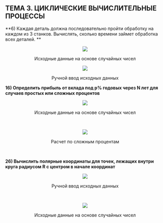 ## ТЕМА 3. ЦИКЛИЧЕСКИЕ ВЫЧИСЛИТЕЛЬНЫЕ ПРОЦЕССЫ


**6)	Каждая деталь должна последовательно пройти обработку на каждом из 3 станков.
Вычислять, сколько времени займет обработка всех деталей.
**

<figure>
   <p align="center">
      <img src="https://github.com/dr-number/prog_lan_larionov_lab_3_cyclic_processes/blob/master/screens/6-1.jpg">
      <p align="center">Исходные данные на основе случайных чисел</p>
   </p>
</figure>

<figure>
   <p align="center">
      <img src="https://github.com/dr-number/prog_lan_larionov_lab_3_cyclic_processes/blob/master/screens/6-2.jpg">
      <p align="center">Ручной ввод исходных данных</p>
   </p>
</figure>

**16) Определить прибыль от вклада под p% годовых через N лет  для случаев простых или сложных процентов**


<p align="center">
   <img src="https://github.com/dr-number/prog_lan_larionov_lab_3_cyclic_processes/blob/master/screens/6-1.jpg">
   <p align="center">Исходные данные на основе случайных чисел</p>
</p>
</br>

<p align="center">
   <img src="https://github.com/dr-number/larionov_lab_5_sub_programms/blob/master/screens/16-2.jpg">
   <p align="center">Расчет по сложным процентам</p>
</p>
</br>

**26) Вычислить полярные координаты для точек, лежащих внутри круга радиусом R с центром в начале координат**

<p align="center">
   <img src="https://github.com/dr-number/larionov_lab_5_sub_programms/blob/master/screens/26-1.jpg">
   <p align="center">Ручной ввод исходных данных</p>
</p>
</br>

<p align="center">
   <img src="https://github.com/dr-number/larionov_lab_5_sub_programms/blob/master/screens/26-2.jpg">
   <p align="center">Исходные данные на основе случайных чисел</p>
</p>
</br>
